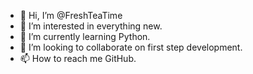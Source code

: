 - 👋 Hi, I’m @FreshTeaTime
- 👀 I’m interested in everything new.
- 🌱 I’m currently learning Python.
- 💞️ I’m looking to collaborate on first step development. 
- 📫 How to reach me GitHub. 

<!---
FreshTeaTime/FreshTeaTime is a ✨ special ✨ repository because its `README.md` (this file) appears on your GitHub profile.
You can click the Preview link to take a look at your changes.
--->

